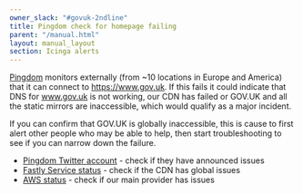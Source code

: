 ```yaml
---
owner_slack: "#govuk-2ndline"
title: Pingdom check for homepage failing
parent: "/manual.html"
layout: manual_layout
section: Icinga alerts
---
```


[Pingdom][] monitors externally (from ~10 locations in Europe and America)
that it can connect to <https://www.gov.uk>. If this fails it could
indicate that DNS for www.gov.uk is not working, our CDN has failed or
GOV.UK and all the static mirrors are inaccessible, which would
qualify as a major incident.

If you can confirm that GOV.UK is globally inaccessible,
this is cause to first alert other people who may be able to
help, then start troubleshooting to see if you can narrow down the
failure.

- [Pingdom Twitter account](https://twitter.com/pingdom) - check if
  they have announced issues
- [Fastly Service status](http://status.fastly.com/) - check if the
  CDN has global issues
- [AWS status](https://status.aws.amazon.com/) - check if our
  main provider has issues

[Pingdom]: https://www.pingdom.com/
